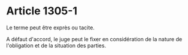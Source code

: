# Article 1305-1

<p>Le terme peut être exprès ou tacite.</p><p>A défaut d'accord, le juge peut le fixer en considération de la nature de l'obligation et de la situation des parties.</p>